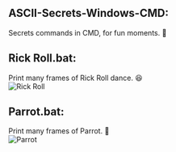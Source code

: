 ## ASCII-Secrets-Windows-CMD:
Secrets commands in CMD, for fun moments. 🤠

## Rick Roll.bat:
Print many frames of Rick Roll dance. 😆 \
![Rick Roll](https://miro.medium.com/v2/resize:fit:426/1*oODl7BRtZnYD6LmNwjs8ug.png)

## Parrot.bat:
Print many frames of Parrot. 🦜 \
![Parrot](https://miro.medium.com/v2/resize:fit:940/1*hAqUGvpKuELt93q4Dsu5ng.gif)
